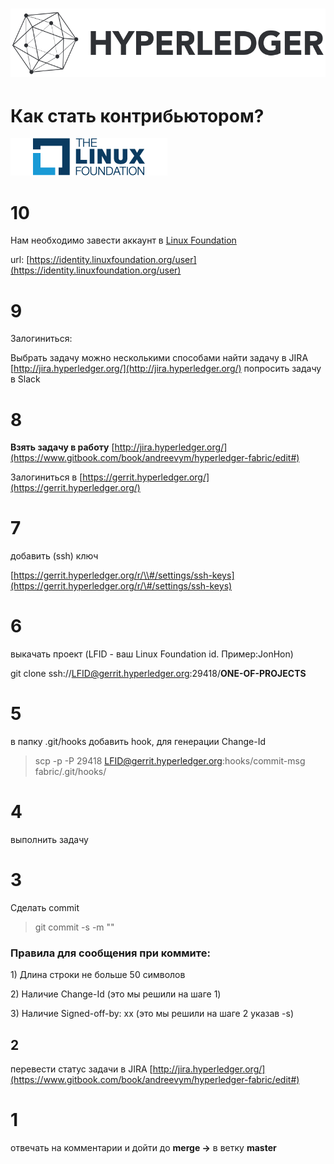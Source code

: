 # ![](/assets/logo_hl_new.png)

# Как стать контрибьютором?

![](/assets/lflogo2016_color.png)

# 10

Нам необходимо завести аккаунт в [Linux Foundation](https://www.linuxfoundation.org/)

url: [https://identity.linuxfoundation.org/user](https://identity.linuxfoundation.org/user)

# 9

Залогиниться:

Выбрать задачу можно несколькими способами найти задачу в JIRA [http://jira.hyperledger.org/](http://jira.hyperledger.org/) попросить задачу в Slack

# 8

**Взять задачу в работу** [http://jira.hyperledger.org/](https://www.gitbook.com/book/andreevym/hyperledger-fabric/edit#)

Залогиниться в [https://gerrit.hyperledger.org/](https://gerrit.hyperledger.org/)

# 7

добавить \(ssh\) ключ

[https://gerrit.hyperledger.org/r/\\#/settings/ssh-keys](https://gerrit.hyperledger.org/r/\#/settings/ssh-keys)

# 6

выкачать проект  \(LFID - ваш Linux Foundation id. Пример:JonHon\)

git clone ssh://LFID@gerrit.hyperledger.org:29418/**ONE-OF-PROJECTS**

# 5

в папку .git/hooks добавить hook, для генерации Change-Id

> scp -p -P 29418 LFID@gerrit.hyperledger.org:hooks/commit-msg fabric/.git/hooks/

# 4

выполнить задачу

# 3

Сделать commit

> git commit -s -m ""

### Правила для сообщения при коммите:

1\) Длина строки не больше 50 символов

2\) Наличие Change-Id \(это мы решили на шаге 1\)

3\) Наличие Signed-off-by: xx \(это мы решили на шаге 2 указав -s\)

## 2

перевести статус задачи в JIRA [http://jira.hyperledger.org/](https://www.gitbook.com/book/andreevym/hyperledger-fabric/edit#)

# 1

отвечать на комментарии и дойти до **merge -&gt;** в ветку **master**

